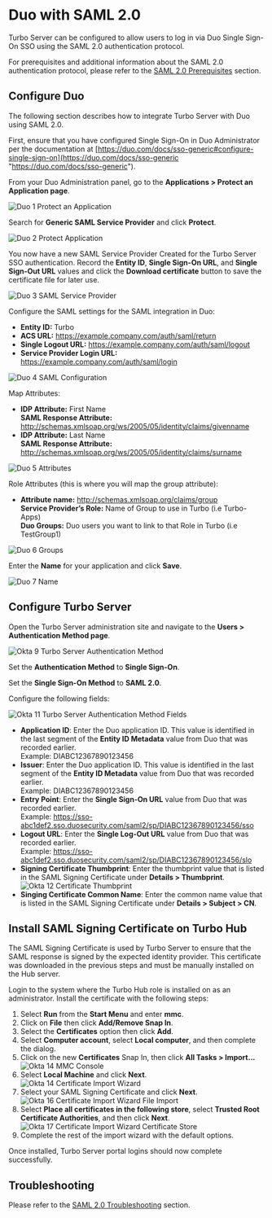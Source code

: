 # Duo with SAML 2.0

Turbo Server can be configured to allow users to log in via Duo Single Sign-On SSO using the SAML 2.0 authentication protocol.

For prerequisites and additional information about the SAML 2.0 authentication protocol, please refer to the [SAML 2.0 Prerequisites](/server/authentication/saml.html#prerequisites) section.

## Configure Duo

The following section describes how to integrate Turbo Server with Duo using SAML 2.0.

First, ensure that you have configured Single Sign-On in Duo Administrator per the documentation at [https://duo.com/docs/sso-generic#configure-single-sign-on](https://duo.com/docs/sso-generic "https://duo.com/docs/sso-generic").

From your Duo Administration panel, go to the **Applications > Protect an Application page**.

![Duo 1 Protect an Application](/images/duo-1.png)

Search for **Generic SAML Service Provider** and click **Protect**.

![Duo 2 Protect Application](/images/duo-2-protect-application.png)

You now have a new SAML Service Provider Created for the Turbo Server SSO authentication. Record the **Entity ID**, **Single Sign-On URL**, and **Single Sign-Out URL** values and click the **Download certificate** button to save the certificate file for later use.

![Duo 3 SAML Service Provider](/images/duo-3-saml-service-provider.png)

Configure the SAML settings for the SAML integration in Duo:

- **Entity ID:** Turbo
- **ACS URL:** https://example.company.com/auth/saml/return
- **Single Logout URL:** https://example.company.com/auth/saml/logout
- **Service Provider Login URL:** https://example.company.com/auth/saml/login

![Duo 4 SAML Configuration](/images/duo-4-saml-configuration.png)

Map Attributes:

- **IDP Attribute:** First Name  
  **SAML Response Attribute:** http://schemas.xmlsoap.org/ws/2005/05/identity/claims/givenname
- **IDP Attribute:** Last Name  
  **SAML Response Attribute:** http://schemas.xmlsoap.org/ws/2005/05/identity/claims/surname

![Duo 5 Attributes](/images/duo-5-attributes.png)

Role Attributes (this is where you will map the group attribute):

- **Attribute name:** http://schemas.xmlsoap.org/claims/group  
  **Service Provider’s Role:** Name of Group to use in Turbo (i.e Turbo-Apps)  
  **Duo Groups:** Duo users you want to link to that Role in Turbo (i.e TestGroup1)

![Duo 6 Groups](/images/duo-6-groups.png)

Enter the **Name** for your application and click **Save**.

![Duo 7 Name](/images/duo-7-name.png)

## Configure Turbo Server

Open the Turbo Server administration site and navigate to the **Users > Authentication Method page**.

![Okta 9 Turbo Server Authentication Method](/images/okta_9_turbo_server_authentication_method.png)

Set the **Authentication Method** to **Single Sign-On**.

Set the **Single Sign-On Method** to **SAML 2.0**.

Configure the following fields:

![Okta 11 Turbo Server Authentication Method Fields](/images/okta_11_turbo_server_authentication_method_fields.png)

- **Application ID**: Enter the Duo application ID. This value is identified in the last segment of the **Entity ID Metadata** value from Duo that was recorded earlier.  
  Example: DIABC12367890123456
- **Issuer**: Enter the Duo application ID. This value is identified in the last segment of the **Entity ID Metadata** value from Duo that was recorded earlier.  
  Example: DIABC12367890123456
- **Entry Point**: Enter the **Single Sign-On URL** value from Duo that was recorded earlier.  
  Example:
  https://sso-abc1def2.sso.duosecurity.com/saml2/sp/DIABC12367890123456/sso
- **Logout URL**: Enter the **Single Log-Out URL** value from Duo that was recorded earlier.  
  Example: https://sso-abc1def2.sso.duosecurity.com/saml2/sp/DIABC12367890123456/slo
- **Signing Certificate Thumbprint**: Enter the thumbprint value that is listed in the SAML Signing Certificate under **Details > Thumbprint**.
  ![Okta 12 Certificate Thumbprint](/images/okta_12_certificate_thumbprint.png)
- **Singing Certificate Common Name**: Enter the common name value that is listed in the SAML Signing Certificate under **Details > Subject > CN**.

## Install SAML Signing Certificate on Turbo Hub

The SAML Signing Certificate is used by Turbo Server to ensure that the SAML response is signed by the expected identity provider. This certificate was downloaded in the previous steps and must be manually installed on the Hub server.

Login to the system where the Turbo Hub role is installed on as an administrator. Install the certificate with the following steps:

1. Select **Run** from the **Start Menu** and enter **mmc**.
2. Click on **File** then click **Add/Remove Snap In**.
3. Select the **Certificates** option then click **Add**.
4. Select **Computer account**, select **Local computer**, and then complete the dialog.
5. Click on the new **Certificates** Snap In, then click **All Tasks > Import...**
   ![Okta 14 MMC Console](/images/okta_14_mmc_console.png)
6. Select **Local Machine** and click **Next**.
   ![Okta 14 Certificate Import Wizard](/images/okta_14_certificate_import_wizard.png)
7. Select your SAML Signing Certificate and click **Next**.
   ![Okta 16 Certificate Import Wizard File Import](/images/okta_16_certificate_import_wizard_file_import.png)
8. Select **Place all certificates in the following store**, select **Trusted Root Certificate Authorities**, and then click **Next**.
   ![Okta 17 Certificate Import Wizard Certificate Store](/images/okta_17_certificate_import_wizard_certificate_store.png)
9. Complete the rest of the import wizard with the default options.

Once installed, Turbo Server portal logins should now complete successfully.

## Troubleshooting

Please refer to the [SAML 2.0 Troubleshooting](/server/authentication/saml.html#troubleshooting) section.
